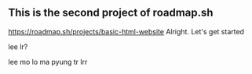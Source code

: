 ## This is the second project of roadmap.sh
https://roadmap.sh/projects/basic-html-website
Alright. Let's get started

lee lr?

lee mo lo ma pyung tr lrr